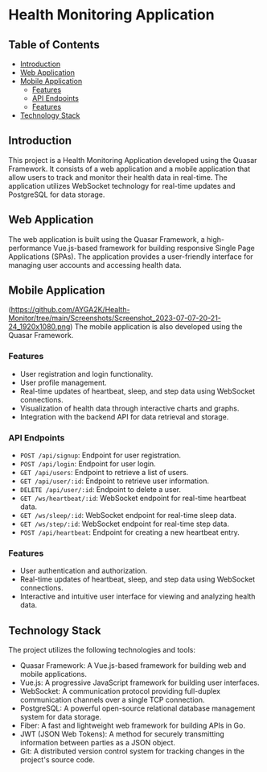 # Health Monitoring Application

## Table of Contents

- [Introduction](#introduction)
- [Web Application](#web-application)
- [Mobile Application](#mobile-application)
  - [Features](#features)
  - [API Endpoints](#api-endpoints)
  - [Features](#features)
- [Technology Stack](#technology-stack)

## Introduction

This project is a Health Monitoring Application developed using the Quasar Framework. It consists of a web application and a mobile application that allow users to track and monitor their health data in real-time. The application utilizes WebSocket technology for real-time updates and PostgreSQL for data storage.

## Web Application

The web application is built using the Quasar Framework, a high-performance Vue.js-based framework for building responsive Single Page Applications (SPAs). The application provides a user-friendly interface for managing user accounts and accessing health data.

## Mobile Application
(https://github.com/AYGA2K/Health-Monitor/tree/main/Screenshots/Screenshot_2023-07-07-20-21-24_1920x1080.png)
The mobile application is also developed using the Quasar Framework. 

### Features

- User registration and login functionality.
- User profile management.
- Real-time updates of heartbeat, sleep, and step data using WebSocket connections.
- Visualization of health data through interactive charts and graphs.
- Integration with the backend API for data retrieval and storage.

### API Endpoints

- `POST /api/signup`: Endpoint for user registration.
- `POST /api/login`: Endpoint for user login.
- `GET /api/users`: Endpoint to retrieve a list of users.
- `GET /api/user/:id`: Endpoint to retrieve user information.
- `DELETE /api/user/:id`: Endpoint to delete a user.
- `GET /ws/heartbeat/:id`: WebSocket endpoint for real-time heartbeat data.
- `GET /ws/sleep/:id`: WebSocket endpoint for real-time sleep data.
- `GET /ws/step/:id`: WebSocket endpoint for real-time step data.
- `POST /api/heartbeat`: Endpoint for creating a new heartbeat entry.

### Features

- User authentication and authorization.
- Real-time updates of heartbeat, sleep, and step data using WebSocket connections.
- Interactive and intuitive user interface for viewing and analyzing health data.


## Technology Stack

The project utilizes the following technologies and tools:

- Quasar Framework: A Vue.js-based framework for building web and mobile applications.
- Vue.js: A progressive JavaScript framework for building user interfaces.
- WebSocket: A communication protocol providing full-duplex communication channels over a single TCP connection.
- PostgreSQL: A powerful open-source relational database management system for data storage.
- Fiber: A fast and lightweight web framework for building APIs in Go.
- JWT (JSON Web Tokens): A method for securely transmitting information between parties as a JSON object.
- Git: A distributed version control system for tracking changes in the project's source code.


